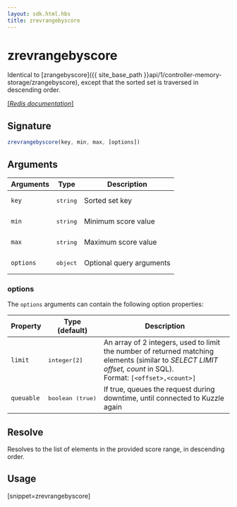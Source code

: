 ```yaml
---
layout: sdk.html.hbs
title: zrevrangebyscore
---
```


# zrevrangebyscore

Identical to [zrangebyscore]({{ site_base_path }}api/1/controller-memory-storage/zrangebyscore), except that the sorted set is traversed in descending order.

[[_Redis documentation_]](https://redis.io/commands/zrevrangebyscore)

## Signature

```js
zrevrangebyscore(key, min, max, [options])

```

## Arguments

| Arguments    | Type    | Description |
|--------------|---------|-------------|
| `key` | <pre>string</pre> | Sorted set key |
| `min` | <pre>string</pre> | Minimum score value |
| `max` | <pre>string</pre> | Maximum score value |
| ``options`` | <pre>object</pre> | Optional query arguments |

### options

The `options` arguments can contain the following option properties:

| Property   | Type (default)   | Description                       |
| ---------- | ------- | --------------------------------- |
| `limit` | <pre>integer[2]</pre> | An array of 2 integers, used to limit the number of returned matching elements (similar to _SELECT LIMIT offset, count_ in SQL).<br/>Format: `[<offset>,<count>]` |
| `queuable` | <pre>boolean (true)</pre> | If true, queues the request during downtime, until connected to Kuzzle again |

## Resolve

Resolves to the list of elements in the provided score range, in descending order.

## Usage

[snippet=zrevrangebyscore]
